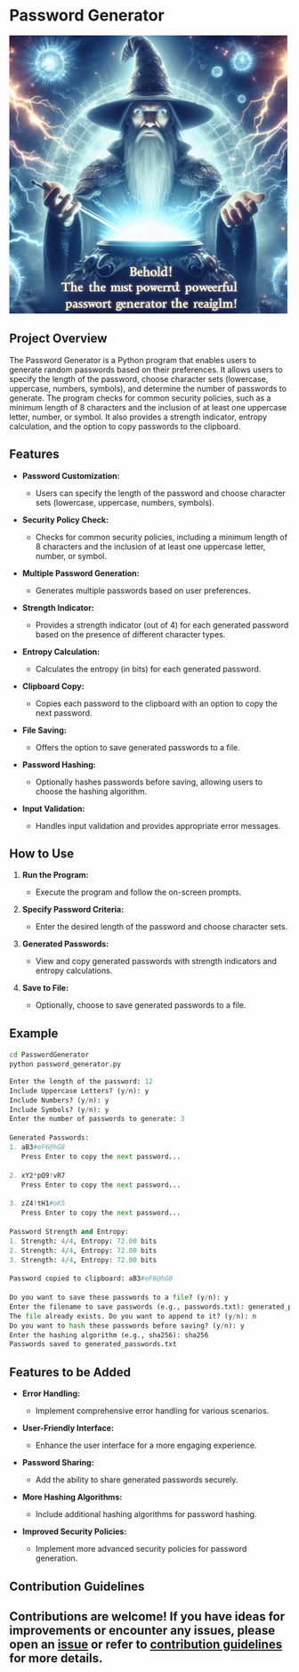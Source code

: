 # Password Generator

![password generator](../../assets/images/readme_images/password_generator.png)

## Project Overview

The Password Generator is a Python program that enables users to generate random passwords based on their preferences. It allows users to specify the length of the password, choose character sets (lowercase, uppercase, numbers, symbols), and determine the number of passwords to generate. The program checks for common security policies, such as a minimum length of 8 characters and the inclusion of at least one uppercase letter, number, or symbol. It also provides a strength indicator, entropy calculation, and the option to copy passwords to the clipboard.

## Features

- **Password Customization:**

  - Users can specify the length of the password and choose character sets (lowercase, uppercase, numbers, symbols).

- **Security Policy Check:**

  - Checks for common security policies, including a minimum length of 8 characters and the inclusion of at least one uppercase letter, number, or symbol.

- **Multiple Password Generation:**

  - Generates multiple passwords based on user preferences.

- **Strength Indicator:**

  - Provides a strength indicator (out of 4) for each generated password based on the presence of different character types.

- **Entropy Calculation:**

  - Calculates the entropy (in bits) for each generated password.

- **Clipboard Copy:**

  - Copies each password to the clipboard with an option to copy the next password.

- **File Saving:**

  - Offers the option to save generated passwords to a file.

- **Password Hashing:**

  - Optionally hashes passwords before saving, allowing users to choose the hashing algorithm.

- **Input Validation:**
  - Handles input validation and provides appropriate error messages.

## How to Use

1. **Run the Program:**

   - Execute the program and follow the on-screen prompts.

2. **Specify Password Criteria:**

   - Enter the desired length of the password and choose character sets.

3. **Generated Passwords:**

   - View and copy generated passwords with strength indicators and entropy calculations.

4. **Save to File:**
   - Optionally, choose to save generated passwords to a file.

## Example

```bash
cd PasswordGenerator
python password_generator.py
```

```python
Enter the length of the password: 12
Include Uppercase Letters? (y/n): y
Include Numbers? (y/n): y
Include Symbols? (y/n): y
Enter the number of passwords to generate: 3

Generated Passwords:
1. aB3#eF6@hG8
   Press Enter to copy the next password...

2. xY2*pQ9!vR7
   Press Enter to copy the next password...

3. zZ4!tH1#oK5
   Press Enter to copy the next password...

Password Strength and Entropy:
1. Strength: 4/4, Entropy: 72.00 bits
2. Strength: 4/4, Entropy: 72.00 bits
3. Strength: 4/4, Entropy: 72.00 bits

Password copied to clipboard: aB3#eF6@hG8

Do you want to save these passwords to a file? (y/n): y
Enter the filename to save passwords (e.g., passwords.txt): generated_passwords.txt
The file already exists. Do you want to append to it? (y/n): n
Do you want to hash these passwords before saving? (y/n): y
Enter the hashing algorithm (e.g., sha256): sha256
Passwords saved to generated_passwords.txt
```

## Features to be Added

- **Error Handling:**

  - Implement comprehensive error handling for various scenarios.

- **User-Friendly Interface:**

  - Enhance the user interface for a more engaging experience.

- **Password Sharing:**

  - Add the ability to share generated passwords securely.

- **More Hashing Algorithms:**

  - Include additional hashing algorithms for password hashing.

- **Improved Security Policies:**
  - Implement more advanced security policies for password generation.

## Contribution Guidelines

## Contributions are welcome! If you have ideas for improvements or encounter any issues, please open an [issue](https://github.com/vrm-piyush/Python-Projects/issues/new/choose) or refer to [contribution guidelines](../../CONTRIBUTING.md) for more details.
